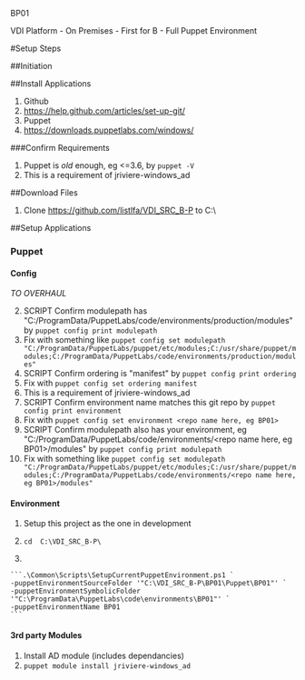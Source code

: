 BP01

VDI Platform - On Premises - First for B - Full Puppet Environment

#Setup Steps

##Initiation

##Install Applications
1. Github
  2. https://help.github.com/articles/set-up-git/
2. Puppet
  1. https://downloads.puppetlabs.com/windows/

###Confirm Requirements
1. Puppet is _old_ enough, eg <=3.6, by `puppet -V`
  2. This is a requirement of jriviere-windows_ad
  
##Download Files
 1. Clone https://github.com/listlfa/VDI_SRC_B-P to C:\

##Setup Applications

### Puppet

#### Config

*TO OVERHAUL*

2. SCRIPT Confirm modulepath has "C:/ProgramData/PuppetLabs/code/environments/production/modules" by `puppet config print modulepath`
  1. Fix with something like `puppet config set modulepath "C:/ProgramData/PuppetLabs/puppet/etc/modules;C:/usr/share/puppet/modules;C:/ProgramData/PuppetLabs/code/environments/production/modules"`
3. SCRIPT Confirm ordering is "manifest" by `puppet config print ordering`
  1. Fix with `puppet config set ordering manifest`
  2. This is a requirement of jriviere-windows_ad
4. SCRIPT Confirm environment name matches this git repo by `puppet config print environment`
  1. Fix with `puppet config set environment <repo name here, eg BP01>`
5. SCRIPT Confirm modulepath also has your environment, eg "C:/ProgramData/PuppetLabs/code/environments/<repo name here, eg BP01>/modules" by `puppet config print modulepath`
  1. Fix with something like `puppet config set modulepath "C:/ProgramData/PuppetLabs/puppet/etc/modules;C:/usr/share/puppet/modules;C:/ProgramData/PuppetLabs/code/environments/<repo name here, eg BP01>/modules"`

#### Environment
1. Setup this project as the one in development
  1. `cd  C:\VDI_SRC_B-P\`


  2.

    ```.\Common\Scripts\SetupCurrentPuppetEnvironment.ps1 `
    -puppetEnvironmentSourceFolder '"C:\VDI_SRC_B-P\BP01\Puppet\BP01"' `
    -puppetEnvironmentSymbolicFolder '"C:\ProgramData\PuppetLabs\code\environments\BP01"' `
    -puppetEnvironmentName BP01
    ```

#### 3rd party Modules
1. Install AD module (includes dependancies)
  1. `puppet module install jriviere-windows_ad`
